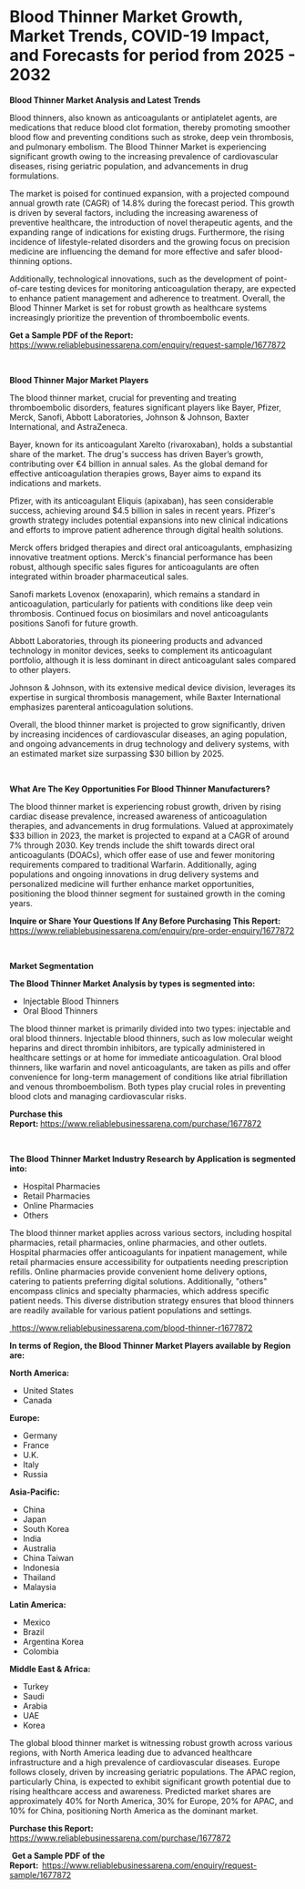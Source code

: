 <p><h1>Blood Thinner Market Growth, Market Trends, COVID-19 Impact, and Forecasts for period from 2025 - 2032</h1></p><p><strong>Blood Thinner Market Analysis and Latest Trends</strong></p>
<p><p>Blood thinners, also known as anticoagulants or antiplatelet agents, are medications that reduce blood clot formation, thereby promoting smoother blood flow and preventing conditions such as stroke, deep vein thrombosis, and pulmonary embolism. The Blood Thinner Market is experiencing significant growth owing to the increasing prevalence of cardiovascular diseases, rising geriatric population, and advancements in drug formulations.</p><p>The market is poised for continued expansion, with a projected compound annual growth rate (CAGR) of 14.8% during the forecast period. This growth is driven by several factors, including the increasing awareness of preventive healthcare, the introduction of novel therapeutic agents, and the expanding range of indications for existing drugs. Furthermore, the rising incidence of lifestyle-related disorders and the growing focus on precision medicine are influencing the demand for more effective and safer blood-thinning options.</p><p>Additionally, technological innovations, such as the development of point-of-care testing devices for monitoring anticoagulation therapy, are expected to enhance patient management and adherence to treatment. Overall, the Blood Thinner Market is set for robust growth as healthcare systems increasingly prioritize the prevention of thromboembolic events.</p></p>
<p><strong>Get a Sample PDF of the Report:&nbsp;</strong> <a href="https://www.reliablebusinessarena.com/enquiry/request-sample/1677872?utm_campaign=2564&utm_medium=2&utm_source=Github&utm_content=ia&utm_term=19042025&utm_id=blood-thinner">https://www.reliablebusinessarena.com/enquiry/request-sample/1677872</a></p>
<p>&nbsp;</p>
<p><strong>Blood Thinner Major Market Players</strong></p>
<p><p>The blood thinner market, crucial for preventing and treating thromboembolic disorders, features significant players like Bayer, Pfizer, Merck, Sanofi, Abbott Laboratories, Johnson & Johnson, Baxter International, and AstraZeneca. </p><p>Bayer, known for its anticoagulant Xarelto (rivaroxaban), holds a substantial share of the market. The drug's success has driven Bayer’s growth, contributing over €4 billion in annual sales. As the global demand for effective anticoagulation therapies grows, Bayer aims to expand its indications and markets.</p><p>Pfizer, with its anticoagulant Eliquis (apixaban), has seen considerable success, achieving around $4.5 billion in sales in recent years. Pfizer's growth strategy includes potential expansions into new clinical indications and efforts to improve patient adherence through digital health solutions.</p><p>Merck offers bridged therapies and direct oral anticoagulants, emphasizing innovative treatment options. Merck's financial performance has been robust, although specific sales figures for anticoagulants are often integrated within broader pharmaceutical sales.</p><p>Sanofi markets Lovenox (enoxaparin), which remains a standard in anticoagulation, particularly for patients with conditions like deep vein thrombosis. Continued focus on biosimilars and novel anticoagulants positions Sanofi for future growth.</p><p>Abbott Laboratories, through its pioneering products and advanced technology in monitor devices, seeks to complement its anticoagulant portfolio, although it is less dominant in direct anticoagulant sales compared to other players.</p><p>Johnson & Johnson, with its extensive medical device division, leverages its expertise in surgical thrombosis management, while Baxter International emphasizes parenteral anticoagulation solutions.</p><p>Overall, the blood thinner market is projected to grow significantly, driven by increasing incidences of cardiovascular diseases, an aging population, and ongoing advancements in drug technology and delivery systems, with an estimated market size surpassing $30 billion by 2025.</p></p>
<p>&nbsp;</p>
<p><strong>What Are The Key Opportunities For Blood Thinner Manufacturers?</strong></p>
<p><p>The blood thinner market is experiencing robust growth, driven by rising cardiac disease prevalence, increased awareness of anticoagulation therapies, and advancements in drug formulations. Valued at approximately $33 billion in 2023, the market is projected to expand at a CAGR of around 7% through 2030. Key trends include the shift towards direct oral anticoagulants (DOACs), which offer ease of use and fewer monitoring requirements compared to traditional Warfarin. Additionally, aging populations and ongoing innovations in drug delivery systems and personalized medicine will further enhance market opportunities, positioning the blood thinner segment for sustained growth in the coming years.</p></p>
<p><strong>Inquire or Share Your Questions If Any Before Purchasing This Report:</strong> <a href="https://www.reliablebusinessarena.com/enquiry/pre-order-enquiry/1677872?utm_campaign=2564&utm_medium=2&utm_source=Github&utm_content=ia&utm_term=19042025&utm_id=blood-thinner">https://www.reliablebusinessarena.com/enquiry/pre-order-enquiry/1677872</a></p>
<p>&nbsp;</p>
<p><strong>Market Segmentation</strong></p>
<p><strong>The Blood Thinner Market Analysis by types is segmented into:</strong></p>
<p><ul><li>Injectable Blood Thinners</li><li>Oral Blood Thinners</li></ul></p>
<p><p>The blood thinner market is primarily divided into two types: injectable and oral blood thinners. Injectable blood thinners, such as low molecular weight heparins and direct thrombin inhibitors, are typically administered in healthcare settings or at home for immediate anticoagulation. Oral blood thinners, like warfarin and novel anticoagulants, are taken as pills and offer convenience for long-term management of conditions like atrial fibrillation and venous thromboembolism. Both types play crucial roles in preventing blood clots and managing cardiovascular risks.</p></p>
<p><strong>Purchase this Report:&nbsp;</strong><a href="https://www.reliablebusinessarena.com/purchase/1677872?utm_campaign=2564&utm_medium=2&utm_source=Github&utm_content=ia&utm_term=19042025&utm_id=blood-thinner">https://www.reliablebusinessarena.com/purchase/1677872</a></p>
<p>&nbsp;</p>
<p><strong>The Blood Thinner Market Industry Research by Application is segmented into:</strong></p>
<p><ul><li>Hospital Pharmacies</li><li>Retail Pharmacies</li><li>Online Pharmacies</li><li>Others</li></ul></p>
<p><p>The blood thinner market applies across various sectors, including hospital pharmacies, retail pharmacies, online pharmacies, and other outlets. Hospital pharmacies offer anticoagulants for inpatient management, while retail pharmacies ensure accessibility for outpatients needing prescription refills. Online pharmacies provide convenient home delivery options, catering to patients preferring digital solutions. Additionally, "others" encompass clinics and specialty pharmacies, which address specific patient needs. This diverse distribution strategy ensures that blood thinners are readily available for various patient populations and settings.</p></p>
<p><a href="https://www.reliablebusinessarena.com/blood-thinner-r1677872?utm_campaign=2564&utm_medium=2&utm_source=Github&utm_content=ia&utm_term=19042025&utm_id=blood-thinner">&nbsp;https://www.reliablebusinessarena.com/blood-thinner-r1677872</a></p>
<p><strong>In terms of Region, the Blood Thinner Market Players available by Region are:</strong></p>
<p>
    <p> <strong> North America: </strong>
        <ul>
            <li>United States</li>
            <li>Canada</li>
        </ul>
        </p> 
    <p> <strong> Europe: </strong>
        <ul>
            <li>Germany</li>
            <li>France</li>
            <li>U.K.</li>
            <li>Italy</li>
            <li>Russia</li>
        </ul>
        </p> 
    <p> <strong> Asia-Pacific: </strong>
        <ul>
            <li>China</li>
            <li>Japan</li>
            <li>South Korea</li>
            <li>India</li>
            <li>Australia</li>
            <li>China Taiwan</li>
            <li>Indonesia</li>
            <li>Thailand</li>
            <li>Malaysia</li>
        </ul>
        </p> 
    <p> <strong> Latin America: </strong>
        <ul>
            <li>Mexico</li>
            <li>Brazil</li>
            <li>Argentina Korea</li>
            <li>Colombia</li>
        </ul>
        </p> 
    <p> <strong> Middle East & Africa: </strong>
        <ul>
            <li>Turkey</li>
            <li>Saudi</li>
            <li>Arabia</li>
            <li>UAE</li>
            <li>Korea</li>
        </ul>
    </p>
    </p>
<p><p>The global blood thinner market is witnessing robust growth across various regions, with North America leading due to advanced healthcare infrastructure and a high prevalence of cardiovascular diseases. Europe follows closely, driven by increasing geriatric populations. The APAC region, particularly China, is expected to exhibit significant growth potential due to rising healthcare access and awareness. Predicted market shares are approximately 40% for North America, 30% for Europe, 20% for APAC, and 10% for China, positioning North America as the dominant market.</p></p>
<p><strong>Purchase this Report: </strong><a href="https://www.reliablebusinessarena.com/purchase/1677872?utm_campaign=2564&utm_medium=2&utm_source=Github&utm_content=ia&utm_term=19042025&utm_id=blood-thinner">https://www.reliablebusinessarena.com/purchase/1677872</a></p>
<p>&nbsp;<strong>Get a Sample PDF of the Report:&nbsp;&nbsp;</strong><a href="https://www.reliablebusinessarena.com/enquiry/request-sample/1677872?utm_campaign=2564&utm_medium=2&utm_source=Github&utm_content=ia&utm_term=19042025&utm_id=blood-thinner">https://www.reliablebusinessarena.com/enquiry/request-sample/1677872</a></p>
<p><strong></strong></p>
<p><p></p><p></p><p></p></p>